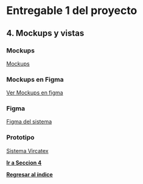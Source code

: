 # Entregable 1 del proyecto

## 4. Mockups y vistas

### Mockups

[Mockups](Mockups/mockups.md)


### Mockups en Figma

[Ver Mockups en figma](Mockups%20-%20Figma/figma.md)


### Figma

[Figma del sistema](https://www.figma.com/file/830jiRxDHKktRks42E4usn/Sistema-Vircatex?type=design&node-id=112%3A3194&mode=design&t=oRhMYmKNsV6Gacf9-1)


### Prototipo

[Sistema Vircatex](https://www.figma.com/proto/830jiRxDHKktRks42E4usn/Sistema-Vircatex?type=design&node-id=112-5477&t=Mdt0OrL9vlecL5W3-1&scaling=min-zoom&page-id=0%3A1&starting-point-node-id=112%3A5477&mode=design)

**[Ir a Seccion 4](entregable%201-4.md)**

**[Regresar al índice](../README.md)**
